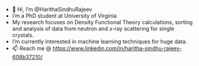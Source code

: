 - 👋 Hi, I’m @HarithaSindhuRajeev
-  I’m a PhD student at University of Virginia
-  My research focuses on Density Functional Theory calculations, sorting and analysis of data from neutron and x-ray scattering for single crystals.
-  I’m currently interested in machine learning techniques for huge data.
- 📫 Reach me @ https://www.linkedin.com/in/haritha-sindhu-rajeev-608b37210/

<!---
HarithaSindhuRajeev/HarithaSindhuRajeev is a ✨ special ✨ repository because its `README.md` (this file) appears on your GitHub profile.
You can click the Preview link to take a look at your changes.
--->
